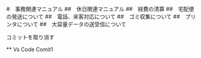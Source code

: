 #　事務関連マニュアル
##　休日関連マニュアル
##　経費の清算
##　宅配便の発送について
##　電話、来客対応について
##　ゴミ収集について
##　プリンタについて
##　大容量データの送受信について

コミットを取り消す

** Vs Code Comit1
